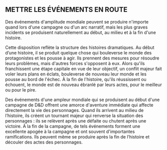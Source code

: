 ## METTRE LES ÉVÉNEMENTS EN ROUTE


Des événements d'amplitude mondiale peuvent se produire
n'importe quand lors d'une campagne ou d'un arc narratif,
mais les plus graves incidents se produisent naturellement
au début, au milieu et à la fin d'une histoire.

Cette disposition reflète la structure des histoires
dramatiques. Au début d’une histoire, il se produit quelque
chose qui bouleverse le monde des protagonistes et les
pousse à agir. Ils prennent des mesures pour résoudre leurs
problèmes, mais d'autres forces s'opposent à eux. Alors
qu'ils franchissent une étape capitale en vue de leur objectif,
un conflit majeur fait voler leurs plans en éclats, bouleverse
de nouveau leur monde et les pousse au bord de l'échec. À
la fin de l'histoire, qu'ils réussissent ou échouent, le monde
est de nouveau ébranlé par leurs actes, pour le meilleur ou
pour le pire.

Des événements d'une ampleur mondiale qui se produisent
au début d'une campagne de D&D offrent une amorce
d'aventure immédiate qui affecte directement la vie des
personnages. Quand ils arrivent au milieu de l’histoire, ils
créent un tournant majeur qui renverse la situation des
personnages : ils se relèvent après une défaite ou chutent
après une victoire. À la fin de la campagne, de tels événements
forment une excellente apogée à la campagne et ont souvent
d'importantes ramifications. Ils peuvent même se produire
après la fin de l’histoire et découler des actes des personnages.

